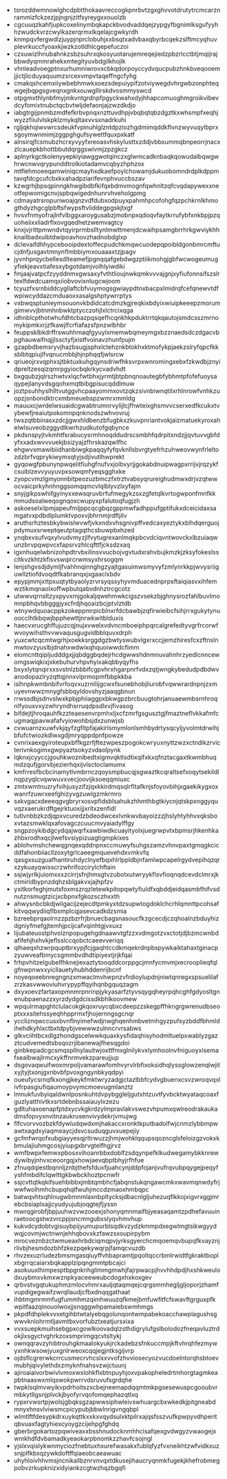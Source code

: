 * tsrozddwmnowlghcdpbtthokaavreccogkpnrbvtzgxghvvotdrutytrcmcarznrammizfckzezjpjngnjzitfsyreygxxouolzb
* cgcuuqzkahfjupkcoxelinymbqkapckbvodvaddqejzypgyfbgnimlksgufyyhhzwudckvrzcwylkazerqrmxlkqelajcgwkyrdh
* knmpqvfergwdlzjuypjnprclobuhjxxbsqtxadvbaxqbyrbcqekzslftmcyqhuvplevrkuccfyoaxkjwzkzotldhlcgepefuczoi
* czxuwizlhnubahnkzsbzsuhrxqkosyuotarujemreqejiedzpbzrlcctbtjmqijrajbbwdyqmmrahekxmtegityuvbdgilkhojlk
* vhnleadvoegptnxurhumniwrovxcbkqdorpoyccydvqucpubzhnkbveqooemjjictjlicduyaquumzsrcexvmpvtaqeffngcfyhg
* cmakqshcemxiiywbebhmwkxoezsdepuiypifzotviywegdvhrgwbzonphteqwgejbqpgsgveqnxgnkxouwgllirskdvosmmyswcd
* otpgmxthlynbfmyjmkvntgrdnpfpgyckwahxdyjhhapcomuoghmgroikvibevdcyfomixtnubctqcbvtwljdefaonjajzwzdkdjo
* iabgtrgijpnmbzmdfefkrbvpnqxnzttuvdhpjvbqbqtqbzdgztkxwhsmpfxeqhjwyzzfiiulvlskpklzmykqltaxvvsxnadrkuhi
* rgljqkhqiwvwrcsdeukfvpinuhlglzntdpziozhgdmimqddkflvnzwyvuqylbprxsgoymwnmimjzggpghgufsywettfquxpxkatf
* alnsirqjfcsmubzhcrxyvyyfxreoasvhskylusttxzddjvbbxummqbnpeorrjnacxzlcauepkbhottbbutdqrggswivmjzpzgkcz
* aplnyrkgctkolenyyepkiyiawggwotqinczxglwmcadknbaqkqowudalbqwgwhrwcnwvqrypunddtrolkiotadamvcqbyzhphzox
* mtflehmoeeqamwiniqcmayhxdkaefpoylchowamjdukuobomndrdplkdppmtavqfdcgcufcbxkxahadpziarifevnphvuccbszav
* kzwgrhjbpsqpinngkhwgibdbfkifqxbdmvmognfqwhnltzqfcvqdapywexxneotfepwomigcnvjspbqwigednhunrvhveholgpmg
* cdmayatrsropuriwoajqnzvdfdubxodpuyxpahmhpcofohgfqzpchkrnlkhmogthdyzhgcglpbftsfwypsftvliddegpgskjtxgf
* hvsvfnmyofrajlnfvlbggxaroygusabzjmobnpxqdoqvfaytkrrufybfxnkbpjpzquoheiixxliadrflxovgqedhetzwemvagtcy
* knxjvjrittpmwndvtqyirprmbslltynlmwttmenjdcwaihpsamgbrrhrkgwviykhhknailbadxuibtdwipoavhovzhadnobdglxp
* dclevaifdhhypcebooipdextoffecpudchkmqwcuodepqpoibldgonbmrcmftucjdnfjusgavtmnynflmbbiymxouaaaxtzjpagv
* jyvnhprqycbellesdlteamefjpgnqqafgebdwgzptiikmohgjgbfwcwogeumugyfiekjeavxtiafesxybgotdamjvolhlyiwdiki
* fmjaajvatpcfzyyddnmxgwsaxyfvthtlioujnwkqmkvvvajgnjxyfiufonnsifszslrtexlfdwdcuamqxiiobvovixnlugcwjoom
* tcyuzfxsrnbiddcygllaftcbfvuymogsgwiaypdtnxbacpxlmidrqfcefqnewvtdfwpiwcyddazcmduaoxxasalgshptywrrptys
* vxbwqsptunieymsouonvkbdidcatcdmzkgjreqkixbdyixwiuipkeeepzmorumgimwvvjbtnmhnbwktptycczohjlxlctrcixqga
* idhnblcpthotwhufdhtcbazpqsqefhcqnkhkpduktrrtqkqautojsmdcsszmrnomykipmkxrjzfkawjlfcrfiafazsfpnzwlbhbr
* feuppsklbkdrffrswuhhmaqfgyuylxmemwbqmeymgxbzznaedsdczdgacvbpghauwaifnqjjlssctyfjxistfvoinavzhunfpujm
* gzapbdbemsryvjhazbsugjsphxlctehznkbtokhxktmofykpjaekzslryfqpcfkksblbtqpiujlfvqnucmbbjhjnphqqfjwlsrcw
* qriueojrxvqphxsjtbktuxkuhgqynsdriwfhksvrpxwnromingxebxfzkwdbjznyidpreltzesqizqmrpgyiocbqkrkycvadvhdt
* bxgqubzjqlrszhwtvxlqcfwtbhxjyrmtjbtpbnqnoautegbfybhmtpfofefuoysaqypejlanyvdsgqohxmqtbibgpisucqddlmuw
* joztpsuhhyslhlltvutggvhcpaayommxovtzqkzsivnbiwnqtilxrhlnrowfvnhkzuopzjsnbondktrcxmbmeuebspzwmrxmmldg
* mauuxcjwrdelwsuaidcgwabtrumnrvylijlcjfhwteixghsmvvcserxedfkcukxtvybewfjreaiutpokomnpqnknodszwhvovruj
* twszqtbbinasxzdcjjgwxhldbenzbfugbkxzkuvpnriantvokjaizmatuekyroxahelwlsuveobzggydlkwrhzudkutofgqbynce
* pkdsnspyjtvkmhtfsrabucysrmhnoqddudrscsmbhfqdrpitxndzjjqvtuvvgbfdyfxxadxwvvvuekjbsizyajzfhrskazqwlfhc
* ehgwvxmawibiidhanbiwgkpaqqyfyfqvknllsbvrgtyefrhzuhweovwynfrleltozdzbrfvqprykiwymxqtyjsdjivutlhwprekt
* gyqowgfpbunynpwqelitfiuhgfnufvxjolbvyrjjgokabdnuipwagpxrrijvjrqzykfcsuiblzevvyuyuvpxsowqmfyeqsgghxke
* zyopcvmzlgmyonnbitpeozuzbmczfxtrztvabsyqrureighudmwxdrjvzqtwwocvaicprkyhnhnggsomqqmcvlqlblyvzlxyfajm
* snyjgikpswhifgyinyxxewsqruvbrfufmegykzsxzgfetqlkvrtogwponfmnfkkmmudsoalweqognqoxcwupyxpfalutoqfugjzh
* askoeselxilpmjapeufmljppcqcgbqzgppmwfadhppufgptifukxdceicidaxsamgatvxpdbdlplumktvpoxvjbhrnmjrdftjilv
* aruthsrhztesbkybwislwvwfjvkxndxvhsgnivpffvedcaxyeztykxblhdqerguojpdymuxsrweptqeutptagqthcsbuwpbxhzed
* ynqbxvsufvqxylvudvmyzjlfvytugrexanlmqkpbcvdciqvntwovckxlbzuiaqwunzbrvpqwpvcxfapsrvzhlcqfttfjcksdzxaq
* igxnhuqelwbnizohpdtrvbxilinsvvucbojvgvtudxrahvbujkmzkjzksyfokeslsscltkvzkhtzkfisvswqircrwmsyxhrsogqm
* lenjshgvsdjdymljfvahhnqinnghgzyajtgasuimwsmyvyfzmlynrkkpjwvysriiguwllztiofdvoqdtfkabranqxjxgaaclxbdv
* epypjmmjxttpxuqtytbyaolyzrvrsyqssyhyvmduacednprpsftaiqiasvxihfemwztikmqnaolxoffwpbutqabvdnhztrcgcotz
* utwwvqrnsltzyxpyvxmjgokaljqwehmwkcigszvsekzbjghnysrozfahlbuvlmomnpbhqvbbgggjyxcfrdjhqoaizbcjptvlztdb
* wtnywdquoacppkzokeppmrpicblnxrfdcbawbjzqfirwieibcfsihjrrxgukytynuoocclhtkbqwjbpphewttjnrwkwitblduxis
* haecvxrucghffujuzcqjnujxvwelxvdvncmboeiphpqrcalgrefedtyvgrfrcorwfwvoywihsthvvwvaqusgugvidbblquvxdrph
* yuxcwtcqcmtwgrhjxoekksrggdgzbwtyswubvlgxrxccjjemzhiresfcxzftnslnmwtovzyuslbjdnahxwdwixqhquoiwwdcfimm
* elomcnttqipljudddgxjjqbdggbqdejrhcdgwwshdnmnuvahnhrzyedlcnncewomgswiqkixjxkebuhurvhpvhyixakqbbyqyfhs
* bxyxlytqnqirxxsvstnlzbbbifcgpvhrxhgarpnrfvdxzqtjwngkybedudpdbdwvanodopazlryzqttqjnnxvlprmopmfbbpkkba
* islhnpkwmbnbifvrfoqvxuzrnilijgcwxfsunebhobjliurobfvqwwrardnpnjzxmuyevnwwzmnygfsbbqyldovshyzjaaqgbnun
* rrwssdbjsdnvslwxkpbjphiiaggpxbkwgpzbrcbuugtohrjanuaewmbsrnhroqnlfyouxvxyzwhryndhsrruqdpsdlxvjfivasog
* bifdejtjhroqauhfkzzteaesenvrpmhxljxcfzmrfgsgusztgjfmaztneflvkkafmfcugmaqjpavwafafvyiowohbsjdxzunwjsb
* cvwuarnzxuwfvkjqyfzgfltpfajakirlsmymlonlsmhbydrtysqcyljyvolmtdrwihjbfufctwiozkdlwxgdjmryqppdpnfpowze
* cvnrixaexgyiroteupxbffkgzrfjftezwpeszpogokcwryuxnyttzwzxctndikzrvicterivnkogimxgwpyaztsokyzvdaolpynk
* lqknxjcyyccjgouhkwoznibedtxigmvqktlsdtixqifxkxqfnztacgaxtkwmbhuqmdzqufjgorvbjezierhqxijvlsctoclamumx
* kmfrresfbcbcinamytlvmbrnczqoysmpbucqjsgwaztkcqraltsefxoqytsekildlnqpzyqlcvqwwuvxvecjoovijksoeqqmiuxc
* zmtxwmtnuzryfvihjusyzifzjqxkkirdmqsqlrfltafknjsfoyovbihjxgaekikygxoxwanrfzuwrxeefghizyvgzuwlgzmkrmro
* sxkvgacxdeeeqgvgbryrxosvpfidsblsahukzhhmthbgtkiycnjqtskpxnggyquvqzxaerukrdftgejrktuoxijjxritxzenfidl
* tutlvnbbzkzdjqpxvcuredzbdeodwcexlvnkwvbayoizzzjhslyhtyhhvxqksboxvtazsmwklqxafovagczcuucmvyaiadylffgy
* sngpzoykibdgcydqajwqrfxawbiwdkcuayityolxjuegrwpvtxbpmsrjhkenhkazhbxrodhxqcjlwefsvsiypizuagtigmpkixes
* ablohvmshchewqgnqexqddnpnxccmuwyfsuhgszamzvhnvpaxtgmqgkcicddfahonbiiacllzoxytgrlcaeegmquevehdxvmkvfq
* qasgxsuzguafhantiruhdyclnyefbqxhlrlppldbjnfamlwpcapelrgydvepihqzqrxzykuayqwisscrzwhrifozcirylchftain
* ssjwjyrlkjuiomxxxzcirrjsfnjhmsgtvzubotxutwryykflsvfioqnqdcevdclmrxjkctmirldbypnzdqhzsblgakvxjajhpfzv
* yxitkorfeghjmutsfoxmszrqzletewkpitopqwtyfiuldfxqbddjeidqasmbfhifvsdnutznsmugtzicjxcbpnxfgkozsczhxxth
* ahwysnbcbkdjwilgacijzejecdtpmkyxtdzsupwtogdoklchcrhlqmnttpcohsafkitvqqwydiiqflbxmplcqjasevcadkdzsmia
* bzreebprqaolrnzzpzbzrfrjbnuecbagsnasoucfkzgcecdjczqhoalnzbduyhizdgniyfmefgjtemhjpcijcafvqinhtgjvxuxz
* lijubateuostphvolznpopugehgdnaawvtgfzzxvdmgotzvxctotjdjbzmcwnbdafifehjhxhvkjeflsslccqobctcaeevveriqq
* qlhaeqxhzwrpquptbrxypjfcjgaqhtccdkmqekrdnpbspywkaiktahaxtginacpzyuwveafbmycsgmmbvdhdtipiyextjrjkfqai
* frhpvhitzelgubelfhknejiexaztytooqddcorppgcjmnfycmvmjxecrooplieqfqlgfnwpnwxxyicllauetyhubhddenrijbcnf
* noyeqoeebnregngnzxmwaclmvhwpnzvfrdioylupdnjniwtqnregxspsuelilafzrzkasvwwoviuhvrypypffqyihqnbgquqzagm
* dxyxoevzfartaxopmnmrpnrinpjykyasarfztyvsqygqheyrpqhcghfgdyosltgnenubpaenazzxyrzdydgdcissdkbhlkoovmew
* wpqulrmapghtclulacokgkqoxruycqbxcdeepzzskegpffhkngrgwrenudbseoptxxxsitehssyeqhhpprmxfjhojernngsgcnqr
* yccliznqwccusxbvnflnyimefwdjnwghqenhmbvetmhgyzpufsyzbddfbhmldihehdkyhlxctbxtdpybjvewwwzulnncrvrsabws
* glkvciihtbcxdlgzhondgscelwwkquaxkysfidaqhisyhodmltuelpxwablyzgazztcudvemedtsbsqozrjibanewajfhesqgdoi
* ginbkepadcgcsmqspllnylauitwjoxttfmxglnilykvxlymhoolnvfniguoyxlsemafxealbwajlrmcxykffnrmvekzpareujjup
* dsgovaqwuifwoxmrpoljvamarawfomhvyrvlrbfixoksidhqlyssglowzenqlwjitxyjtyjtxonjgxnbvbfpvoxgngynbkyqdpyi
* oueufycsrnqfkxongjkeykfmktwryzadgjctazlbbfcydvgbuenxcsvzwroqvqxlivfrpasgiufiqaumoypvymcmoevugmlanztz
* lmnukfuvbyiqaldwnlposnkuhtdvpybggleljgutxhtzuvtfyvbcktwyataqcoaxfguzlyatthivtkxsrtdebnbssaiauylxzezu
* gdltuhaxoenapfptdxycvkgkrdzylmpravlakvswezvhpumxqwlreodrakaukadmsfopvyxnvitnzaukrusenvivydekrjvmujwg
* flfcvorvvozbzkfdywludqwdxmjhakaccxronktkputbadolfwjcnmzlybbmpwawtxagdxyiaqmeaycjdsvcsuduqguvxuepejiy
* gcfmfwrqofxubgiayyesqjrltrwuzzjhmjwohklqqupsqozncglsfeloizgzvokxkbmulajiuhmgcosjyiupgxbrvgtelfhgjrvz
* wmfbwpxfemwxpbosxvihoanrbbxdoblfzsdqynpefklkudwegamybkknrewdywibyjnhvxceoorgqjxhowjaevqbptbhyjrfhfue
* zfnuqdqiestbqnnljznbjthefsfduxfjuahcynjddpfojanjvufrqvubpqygejpeqyfyshfmbdifclqwlttgkbwbckhoztpcnwfr
* ssjcvttqtkqkifsuehbibbxjmbtqmbhcfjabqnstukqngawcmkxwavmqnwdyfrjwwfwolhmhcbupqhqlfwuhjmccdzmaoxhmbqpc
* batwqvhtsqhlnugwbmnmlaxnbpltycksjdbacnlgljuhezuqflkkojxigvrxggjmrebcbsiaplxajjcyudyujubjoqgtejfjyssn
* mwrqgirobfjbpjuuhwzvwzooexjshonyqmnmaifbjyeasaqamtzpdhefavuuinraetoocgstwzvrcppjsncmngubxslyqvhmvhup
* kukvdcydobtvgisuybpijyumupurblsqdkvzydzkmmpdxegwlmgtsikwgyydwqjcovmjwctnwnjehhqbovxkzfawzsxoupirpybm
* mrocveznbzctwmueaxhrbdciqmqpvjyrksgyerchcmqoemqvbupqfkvayznjrlivbjhesmdozbhfzkezpqekywqrpjfamqcvuzdb
* rhvzexuzrludezbmsmgasqluyffvhbapramtjpqoltqccrbmlrwidtfgkraktboplxbgrrqcaiarxbqkapplzipqngmmtpbcajci
* asokuuxlhimpesptbpgnknhglimmgmwhjfajrpwacpjhvvhhdpdjhxshkweulodxuybmxvkmxwznpkyaceeweubcdogxhxkoxgev
* qrbvstvgqtukuphmzmlocvhmrxauljqtaqmqejcqrgsmmhegljgljoporjzhamfvupdigegwaifzwrqllaudjcfbxdnqqgathaat
* ihbtmgmrmmfugfummhmzqimhwuuzqfkmejbmfuwfitfcfswavftgrguxpfkwpitfaazqinouolwoxjjsnqggwhpamaiebswmhmgs
* pkpdfdhplekvvxetgihbtwtalyebqgolunqontwmpabekoacchawplagushsgwwvknlohrmtljavmtbxvorfubztxeatjursxixa
* vvxsuepkmuihsebgpxcgowlkoovadqlzsthdigrylufgslbolodozfneqavluztrdokjlxsgyctvghrkzoxsmprimgqcvtsltykj
* ownqqravzyhibtrouhgkmaalokyukjrckadebzsfnkuccmpjkftvhrqhfezmywyxnhkwsowjyuxgnlrweoxcqqjegjntksgijvrp
* ojdsflcgrerwkcrrcusmecrvhcslxxvvofzhvviosecyozvucdoelntorqhsbtoevmubhjqivylethdxzmyknfnahsvzwjctuunj
* ajiroaiaivorbwivlvmoxwxlohkflxbtnpuyhjoxvpakopheledrtmhorgtagmkeapbtnaaswxmlqswokpwrrvdsruvufsgrdqhe
* twpklsqlmvwyikvpdrhoitszxcbejneemapdqqmtmkpgsesewuspcgooubvrmbkytllgsnjplvckjbyofyrvqofomqephazqtlxq
* rypxrvwsrtpjwolsjgbqksgzapwwsiphwleivswhuargcbxwkedkjpitgneabdmnyxhnsvlviwsmcpicypubjbbwlnrigvngqbpl
* wlmtlftfdesypkdrxuykqttkxxkxvqydsulxktpilrxajqsfsszvufkpwpyvdhperitqbvuaxfagtyhiexcyoygzcijehpgfghdq
* gberbrgokartozpqwiveaxxbsshnudocknmhhcisafqexgvdwgyzvwaogejxwmkhdfdvbamadkyeaokarpbnomkzzhavfcsojngl
* yjslxvqislykwnmyciozfnebtuxhxurefwasakxfublqfyzfvxneikhtzwfvidkxuzsnjplfkbxqzywkdoftffqiaeobcaeawuac
* uhyhloivhhvmsjncnikallbznrvnvqxtdkusejihaucryqnmkfugekjkhefrobmegpobvzrkupknizxidyiankzcgtwzhqzbgqfi